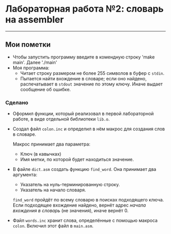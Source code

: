 # Лабораторная работа №2: словарь на assembler
---


## Мои пометки

* Чтобы запустить программу введите в комендную строку 'make main'. Далее './main'
* Моя программа:
  - Читает строку размером не более 255 символов в буфер с `stdin`.
  - Пытается найти вхождение в словаре; если оно найдено, распечатывает в `stdout` значение по этому ключу. Иначе выдает сообщение об ошибке.


### Сделано

- Оформил функции, который реализовал в первой лабораторной работе, в виде отдельной библиотеки `lib.o`.

- Создал файл `colon.inc` и определил в нём макрос для создания слов в словаре. 

  Макрос принимает два параметра:
    - Ключ (в кавычках)
    - Имя метки, по которой будет находиться значение.

- В файле `dict.asm` создать функцию `find_word`. Она принимает два аргумента:
  - Указатель на нуль-терминированную строку.
  - Указатель на начало словаря.

  `find_word` пройдёт по всему словарю в поисках подходящего ключа. Если подходящее вхождение найдено, вернёт адрес *начала вхождения в   словарь* (не значения), иначе вернёт 0. 

- Файл `words.inc` хранит слова, определённые с помощью макроса  `colon`. Включил этот файл в `main.asm`.

